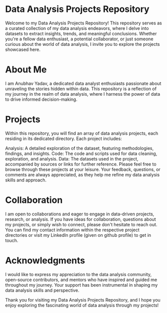 # Data Analysis Projects Repository
Welcome to my Data Analysis Projects Repository! This repository serves as a curated collection of my data analysis endeavors, where I delve into datasets to extract insights, trends, and meaningful conclusions. Whether you're a fellow data enthusiast, a potential collaborator, or just someone curious about the world of data analysis, I invite you to explore the projects showcased here.

# About Me
I am Anubhav Yadav, a dedicated data analyst enthusiasts passionate about unraveling the stories hidden within data. This repository is a reflection of my journey in the realm of data analysis, where I harness the power of data to drive informed decision-making.

# Projects
Within this repository, you will find an array of data analysis projects, each residing in its dedicated directory. Each project includes:

Analysis: A detailed exploration of the dataset, featuring methodologies, findings, and insights.
Code: The code and scripts used for data cleaning, exploration, and analysis.
Data: The datasets used in the project, accompanied by sources or links for further reference.
Please feel free to browse through these projects at your leisure. Your feedback, questions, or comments are always appreciated, as they help me refine my data analysis skills and approach.

# Collaboration
I am open to collaborations and eager to engage in data-driven projects, research, or analysis. If you have ideas for collaboration, questions about my projects, or simply wish to connect, please don't hesitate to reach out. You can find my contact information within the respective project directories or visit my LinkedIn profile (given on github profile) to get in touch.

# Acknowledgments
I would like to express my appreciation to the data analysis community, open-source contributors, and mentors who have inspired and guided me throughout my journey. Your support has been instrumental in shaping my data analysis skills and perspective.

Thank you for visiting my Data Analysis Projects Repository, and I hope you enjoy exploring the fascinating world of data analysis through my projects!






